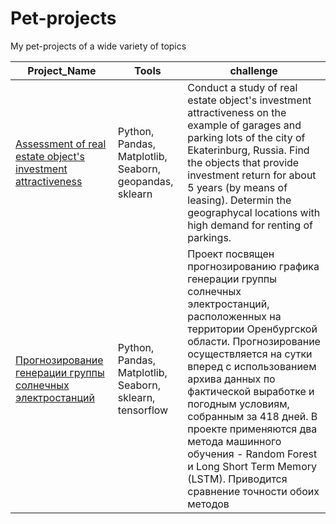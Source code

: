 # Pet-projects
 My pet-projects of a wide variety of topics

|Project_Name|Tools|challenge|
|--------|-----------|------|
|[Assessment of real estate object's investment attractiveness](https://github.com/maksimlerman/Pet-projects/tree/main/Parkings)|Python, Pandas, Matplotlib, Seaborn, geopandas, sklearn|Conduct a study of real estate object's investment attractiveness on the example of garages and parking lots of the city of Ekaterinburg, Russia. Find the objects that provide investment return for about 5 years (by means of leasing). Determin the geographycal locations with high demand for renting of parkings.|
|[Прогнозирование генерации группы солнечных электростанций](https://github.com/maksimlerman/Pet-projects/tree/main/Parkings)|Python, Pandas, Matplotlib, Seaborn, sklearn, tensorflow|Проект посвящен прогнозированию графика генерации группы солнечных электростанций, расположенных на территории Оренбургской области. Прогнозирование осуществляется на сутки вперед с использованием архива данных по фактической выработке и погодным условиям, собранным за 418 дней. В проекте применяются два метода машинного обучения - Random Forest и Long Short Term Memory (LSTM). Приводится сравнение точности обоих методов|

